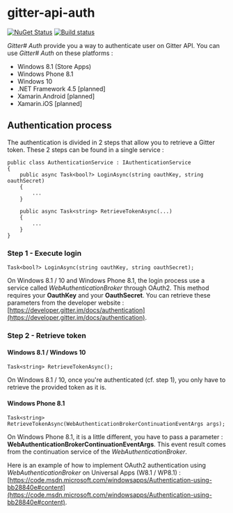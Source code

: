 # gitter-api-auth

[![NuGet Status](http://img.shields.io/nuget/v/gitter-api-auth.svg?style=flat)](https://www.nuget.org/packages/gitter-api-auth/)
[![Build status](https://ci.appveyor.com/api/projects/status/tj8e266j1vb193jr?svg=true)](https://ci.appveyor.com/project/Odonno/gitter-api-auth)

*Gitter# Auth* provide you a way to authenticate user on Gitter API. You can use *Gitter# Auth* on these platforms :

* Windows 8.1 (Store Apps)
* Windows Phone 8.1
* Windows 10
* .NET Framework 4.5 [planned]
* Xamarin.Android [planned]
* Xamarin.iOS [planned]


## Authentication process

The authentication is divided in 2 steps that allow you to retrieve a Gitter token. These 2 steps can be found in a single service :

```
public class AuthenticationService : IAuthenticationService
{
    public async Task<bool?> LoginAsync(string oauthKey, string oauthSecret)
    {
        ...
    }

    public async Task<string> RetrieveTokenAsync(...)
    {
        ...
    }
}
```

### Step 1 - Execute login

```
Task<bool?> LoginAsync(string oauthKey, string oauthSecret);
```

On Windows 8.1 / 10 and Windows Phone 8.1, the login process use a service called *WebAuthenticationBroker* through OAuth2. This method requires your **OauthKey** and your **OauthSecret**. You can retrieve these parameters from the developer website : [https://developer.gitter.im/docs/authentication](https://developer.gitter.im/docs/authentication).

### Step 2 - Retrieve token

#### Windows 8.1 / Windows 10

```
Task<string> RetrieveTokenAsync();
```

On Windows 8.1 / 10, once you're authenticated (cf. step 1), you only have to retrieve the provided token as it is.

#### Windows Phone 8.1

```
Task<string> RetrieveTokenAsync(WebAuthenticationBrokerContinuationEventArgs args);
```

On Windows Phone 8.1, it is a little different, you have to pass a parameter : **WebAuthenticationBrokerContinuationEventArgs**. This event result comes from the continuation service of the *WebAuthenticationBroker*.

Here is an example of how to implement OAuth2 authentication using *WebAuthenticationBroker* on Universal Apps (W8.1 / WP8.1) : [https://code.msdn.microsoft.com/windowsapps/Authentication-using-bb28840e#content](https://code.msdn.microsoft.com/windowsapps/Authentication-using-bb28840e#content).
